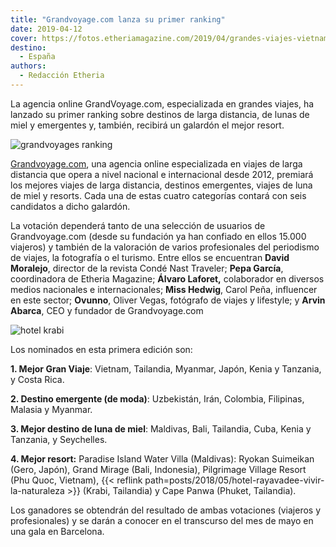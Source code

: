 ```yaml
---
title: "Grandvoyage.com lanza su primer ranking"
date: 2019-04-12
cover: https://fotos.etheriamagazine.com/2019/04/grandes-viajes-vietnam.jpg
destino: 
  - España
authors: 
  - Redacción Etheria
---
```


La agencia online GrandVoyage.com, especializada en grandes viajes, ha lanzado su primer 
ranking sobre destinos de larga distancia, de lunas de miel y emergentes y, también, 
recibirá un galardón el mejor resort. 

![grandvoyages ranking](https://fotos.etheriamagazine.com/2019/04/grandes-viajes-vietnam.jpg)

[Grandvoyage.com](https://grandvoyage.com/), una agencia online especializada en viajes de larga distancia que opera a nivel nacional e internacional desde 2012, premiará los mejores viajes de larga distancia, destinos emergentes, viajes de luna de miel y resorts. Cada una de estas cuatro categorías contará con seis candidatos a dicho galardón.

La votación dependerá tanto de una selección de usuarios de Grandvoyage.com (desde su fundación ya han confiado en ellos 15.000 viajeros) y también de la valoración de varios profesionales del periodismo de viajes, la fotografía o el turismo. Entre ellos se encuentran **David Moralejo**, director de la revista Condé Nast Traveler; **Pepa García**, coordinadora de Etheria Magazine; **Álvaro Laforet,** colaborador en diversos medios nacionales e internacionales; **Miss Hedwig**, Carol Peña, influencer en este sector; **Ovunno**, Oliver Vegas, fotógrafo de viajes y lifestyle; y **Arvin Abarca**, CEO y fundador de Grandvoyage.com

![hotel krabi](https://fotos.etheriamagazine.com/2018/05/The-Rayavadee-Villa_Exterior-Morning_Fotor-e1555063028881.jpg)

Los nominados en esta primera edición son: 

**1\. Mejor Gran Viaje**: Vietnam, Tailandia, Myanmar, Japón, Kenia y Tanzania, y Costa Rica.

**2\. Destino emergente (de moda)**: Uzbekistán, Irán, Colombia, Filipinas, Malasia y Myanmar.

**3\. Mejor destino de luna de miel**: Maldivas, Bali, Tailandia, Cuba, Kenia y Tanzania, y Seychelles.

**4\. Mejor resort:** Paradise Island Water Villa (Maldivas): Ryokan Suimeikan (Gero, Japón), Grand Mirage (Bali, Indonesia), Pilgrimage Village Resort (Phu Quoc, Vietnam), {{< reflink path=posts/2018/05/hotel-rayavadee-vivir-la-naturaleza >}} (Krabi, Tailandia) y Cape Panwa (Phuket, Tailandia).

Los ganadores se obtendrán del resultado de ambas votaciones (viajeros y profesionales) y se darán a conocer en el transcurso del mes de mayo en una gala en Barcelona.
